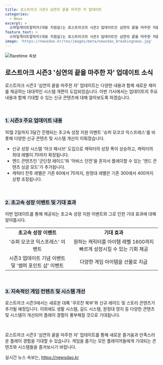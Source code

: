 ```yaml
---
title: 로스트아크 시즌3 심연의 끝을 마주한 자 업데이트
categories:
  - News
excerpt: >
  스마일게이트알피지(대표 지원길)는 로스트아크의 시즌3 업데이트인 심연의 끝을 마주한 자를 발표했다. 업데이트는 성장 시스템과 레이드, 스토리 등 캐릭터 성장과 콘텐츠가 풍부해졌으며, 레이드를 혼자서 플레이하는 엔드 콘텐츠 싱글 모드와 신규 던전과 성장 시스템이 도입됐다. 또한 생활 시스템, 길드 시스템, 원정대 영지의 개선과 시즌3를 기념하는 이벤트가 예정되어 있다. 10월 2일까지는 초고속 성장 지원 이벤트 ‘슈퍼 모코코 익스프레스’가 열리며, 썸머 포인트 샵 이벤트 등이 진행된다. 해당 업데이트는 로스트아크를 더욱 완성도 높은 게임으로 발전시키기 위한 노력이다.
feature_text: >
  스마일게이트알피지(대표 지원길)는 로스트아크의 시즌3 업데이트인 심연의 끝을 마주한 자를 발표했다. 업데이트는 성장 시스템과 레이드, 스토리 등 캐릭터 성장과 콘텐츠가 풍부해졌으며, 레이드를 혼자서 플레이하는 엔드 콘텐츠 싱글 모드와 신규 던전과 성장 시스템이 도입됐다. 또한 생활 시스템, 길드 시스템, 원정대 영지의 개선과 시즌3를 기념하는 이벤트가 예정되어 있다. 10월 2일까지는 초고속 성장 지원 이벤트 ‘슈퍼 모코코 익스프레스’가 열리며, 썸머 포인트 샵 이벤트 등이 진행된다. 해당 업데이트는 로스트아크를 더욱 완성도 높은 게임으로 발전시키기 위한 노력이다.
image: 'https://newsdao.kr/res/images/meta/newsdao_breakingnews.jpg'
---
```


<p><img src="https://newsdao.kr/res/images/meta/newsdao_breakingnews.jpg" alt="flaretime 속보" /></p>

<h2 data-ke-size="size26">로스트아크 시즌3 '심연의 끝을 마주한 자' 업데이트 소식</h2>

<p>로스트아크 시즌3 '심연의 끝을 마주한 자' 업데이트는 다양한 내용과 함께 새로운 재미를 제공하는 대대적인 시스템 개편이 도입되었습니다. 이번 기사에서는 업데이트의 주요 내용과 함께 기대할 수 있는 신규 콘텐츠에 대해 알아보도록 하겠습니다.</p>

<p data-ke-size="size16">&nbsp;</p>

<h3 data-ke-size="size24"><b><span style="background-color: #21538527;">1. 시즌3 주요 업데이트 내용</span></b></h3>

<p>10월 2일까지 3달간 진행되는 초고속 성장 지원 이벤트 '슈퍼 모코코 익스프레스'를 비롯해 다양한 신규 콘텐츠 및 시스템 개선이 이뤄졌습니다.</p>

<ul>
  <li>신규 성장 시스템 '아크 패시브' 도입으로 캐릭터의 성장 폭이 상승하고, 캐릭터의 최대 레벨이 70까지 확장됩니다.</li>
  <li>엔드 콘텐츠인 '군단장 레이드'와 '어비스 던전'을 혼자서 플레이할 수 있는 '엔드 콘텐츠 싱글 모드'가 추가됩니다.</li>
  <li>캐릭터 전투 레벨은 기존 60에서 70까지, 원정대 레벨은 기존 300에서 400까지 상향 조정됩니다.</li>
</ul>

<p data-ke-size="size16">&nbsp;</p>

<h3 data-ke-size="size24"><b><span style="background-color: #21538527;">2. 초고속 성장 이벤트 및 기대 효과</span></b></h3>

<p>이번 업데이트를 통해 제공되는 초고속 성장 지원 이벤트와 그로 인한 기대 효과에 대해 알아봅시다.</p>

<table>
  <tr>
    <td style="text-align: center; height: 17px;"><b>초고속 성장 이벤트</b></td>
    <td style="text-align: center; height: 17px;"><b>기대 효과</b></td>
  </tr>
  <tr>
    <td style="text-align: center;">'슈퍼 모코코 익스프레스' 이벤트</td>
    <td style="text-align: center;">원하는 캐릭터를 아이템 레벨 1600까지 빠르게 성장시킬 수 있는 기회 제공</td>
  </tr>
  <tr>
    <td style="text-align: center;">시즌3 업데이트 기념 이벤트 및 '썸머 포인트 샵' 이벤트</td>
    <td style="text-align: center;">다양한 게임 아이템을 선물로 지급</td>
  </tr>
</table>

<p data-ke-size="size16">&nbsp;</p>

<h3 data-ke-size="size24"><b><span style="background-color: #21538527;">3. 지속적인 게임 컨텐츠 및 시스템 개선</span></b></h3>

<p>로스트아크 시즌3에서는 새로운 대륙 '쿠르잔 북부'와 신규 레이드 및 스토리 콘텐츠가 추가될 예정입니다. 이외에도 생활 시스템, 길드 시스템, 원정대 영지 등 다양한 콘텐츠 및 시스템이 개선되어 플레이 경험이 풍부해질 것으로 기대됩니다.</p>

<p data-ke-size="size16">&nbsp;</p>

<p>로스트아크 시즌3 '심연의 끝을 마주한 자' 업데이트를 통해 새로운 즐거움과 만족스러운 플레이 경험을 기대할 수 있습니다. 게임을 즐기는 모든 플레이어들에게 기대되는 콘텐츠와 시스템들을 즐겨보시기 바랍니다.</p>
실시간 뉴스 속보는, <a href="https://newsdao.kr" rel="dofollow">https://newsdao.kr</a>


